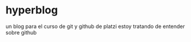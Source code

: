 # hyperblog
un blog para el curso de git y github de platzi
estoy tratando de entender sobre github
